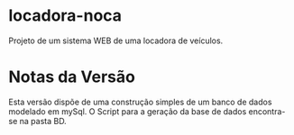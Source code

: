 # locadora-noca
Projeto de um sistema WEB de uma locadora de veículos.

# Notas da Versão
Esta versão dispõe de uma construção simples de um banco de dados modelado em mySql. O Script para a geração da base de dados encontra-se na pasta BD.



